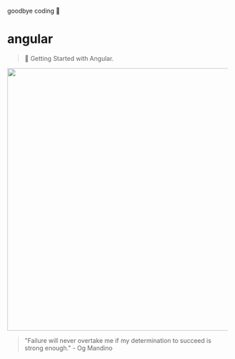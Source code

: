 goodbye coding 👋
# angular

> 💪 Getting Started with Angular.

<p align="center">
  <img src="https://www.techseria.com/sites/default/files/2018-06/angular_hero_top.png" width="600"/>
</p>


<!-- INSPIRATIONAL_QUOTE_START -->
> "Failure will never overtake me if my determination to succeed is strong enough." - Og Mandino
<!-- INSPIRATIONAL_QUOTE_END -->
